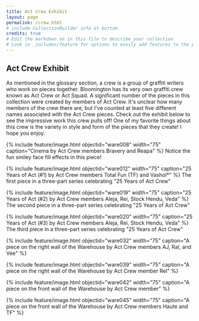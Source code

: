 ```yaml
---
title: Act Crew Exhibit 
layout: page 
permalink: /crew.html
# include CollectionBuilder info at bottom
credits: true
# Edit the markdown on in this file to describe your collection
# Look in _includes/feature for options to easily add features to the page
---
```


## Act Crew Exhibit 

As mentioned in the glossary section, a crew is a group of graffiti writers who work on pieces together. Bloomington has its very own graffiti crew known as Act Crew or Act Squad. A significant number of the pieces in this collection were created by members of Act Crew. It's unclear how many members of the crew there are, but I've counted at least five different names associated with the Act Crew pieces. Check out the exhibit below to see the impressive work this crew pulls off! One of my favorite things about this crew is the variety in style and form of the pieces that they create! I hope you enjoy. 

 {% include feature/image.html objectid="ware008" width="75" caption="Cinema by Act Crew members Bravery and Reapa" %}
    Notice the fun smiley face fill effects in this piece!

 {% include feature/image.html objectid="ware012" width="75" caption="25 Years of Act (#1) by Act Crew members Total Fun (TF) and Vashol*" %}
The first piece in a three-part series celebrating "25 Years of Act Crew" 

{% include feature/image.html objectid="ware019" width="75" caption="25 Years of Act (#2) by Act Crew members Aleja, Rei, Stock Hendu, Veda" %} 
The second piece in a three-part series celebrating "25 Years of Act Crew"

 {% include feature/image.html objectid="ware020" width="75" caption="25 Years of Act (#3) by Act Crew members Aleja, Rei, Stock Hendu, Veda" %} 
The third piece in a three-part series celebrating "25 Years of Act Crew" 

 {% include feature/image.html objectid="ware032" width="75" caption="A piece on the right wall of the Warehouse by Act Crew members AJ, Ral, and Vee" %}

 {% include feature/image.html objectid="ware039" width="75" caption="A piece on the right wall of the Warehouse by Act Crew member Rel" %}

{% include feature/image.html objectid="ware042" width="75" caption="A piece on the front wall of the Warehouse by Act Crew member" %}

{% include feature/image.html objectid="ware045" width="75" caption="A piece on the front wall of the Warehouse by Act Crew members Haute and TF" %}
